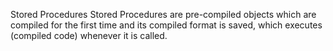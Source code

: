 Stored Procedures
Stored Procedures are pre-compiled objects which are compiled for the first time and its compiled format is saved, which executes (compiled code) whenever it is called.